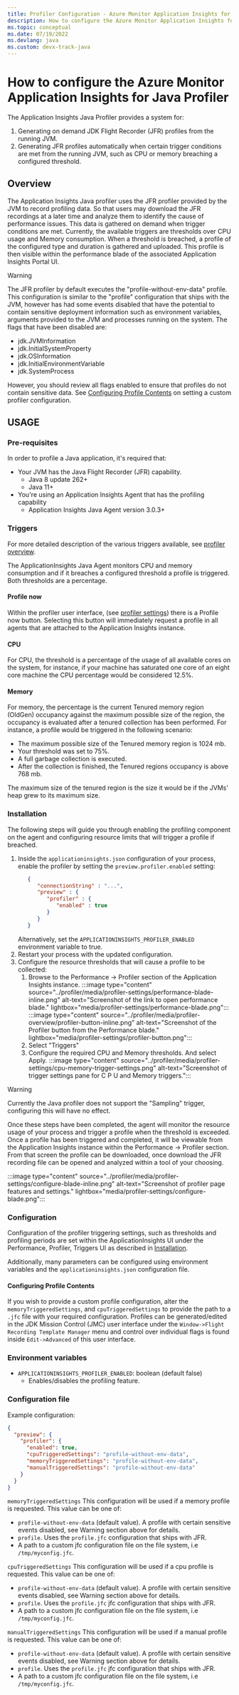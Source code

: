 ```yaml
---
title: Profiler Configuration - Azure Monitor Application Insights for Java
description: How to configure the Azure Monitor Application Insights for Java Profiler
ms.topic: conceptual
ms.date: 07/19/2022
ms.devlang: java
ms.custom: devx-track-java
---
```


# How to configure the Azure Monitor Application Insights for Java Profiler

The Application Insights Java Profiler provides a system for:

1. Generating on demand JDK Flight Recorder (JFR) profiles from the running JVM.
2. Generating JFR profiles automatically when certain trigger conditions are met from the running JVM, such as CPU or
   memory breaching a configured threshold.

## Overview

The Application Insights Java profiler uses the JFR profiler provided by the JVM to record profiling
data. So that users may download the JFR recordings at a later time and analyze them to identify
the cause of performance issues. This data is gathered on demand when trigger conditions are met.
Currently, the available triggers are thresholds over CPU usage and Memory consumption. When a
threshold is breached, a profile of the configured type and duration is gathered and uploaded. This
profile is then visible within the performance blade of the associated Application Insights Portal
UI.

> [!WARNING]
> The JFR profiler by default executes the "profile-without-env-data" profile. This configuration is
> similar to the "profile" configuration that ships with the JVM, however has had some events disabled
> that have the potential to contain sensitive deployment information such as environment variables,
> arguments provided to the JVM and processes running on the system. The flags that have been disabled
> are:
>
> - jdk.JVMInformation
> - jdk.InitialSystemProperty
> - jdk.OSInformation
> - jdk.InitialEnvironmentVariable
> - jdk.SystemProcess
>
> However, you should review all flags enabled to ensure that profiles do not contain sensitive data.
> See [Configuring Profile Contents](#configuring-profile-contents) on setting a custom profiler configuration.

## USAGE

### Pre-requisites

In order to profile a Java application, it's required that:

- Your JVM has the Java Flight Recorder (JFR) capability.
    - Java 8 update 262+
    - Java 11+
- You're using an Application Insights Agent that has the profiling capability
    - Application Insights Java Agent version 3.0.3+

### Triggers

For more detailed description of the various triggers available,
see [profiler overview](../profiler/profiler-overview.md).

The ApplicationInsights Java Agent
monitors CPU and memory consumption and if it breaches a configured threshold a profile is triggered.
Both thresholds are a percentage.

#### Profile now

Within the profiler user interface, (see [profiler settings](../profiler/profiler-settings.md)) there is a Profile now button. Selecting this button will immediately request a profile in all agents that are attached to the Application Insights instance.

#### CPU

For CPU, the threshold is a percentage of the usage of all available
cores on the system, for instance, if your machine has saturated one core of an eight core machine the CPU
percentage would be considered 12.5%.

#### Memory

For memory, the percentage is the current Tenured memory region (OldGen) occupancy
against the maximum possible size of the region, the occupancy is evaluated after a tenured collection has been
performed. For instance, a profile would be triggered in the following scenario:

- The maximum possible size of the Tenured memory region is 1024 mb.
- Your threshold was set to 75%.
- A full garbage collection is executed.
- After the collection is finished, the Tenured regions occupancy is above 768 mb.

The maximum size of the tenured region is the size it would be if the JVMs' heap grew to its maximum size.

### Installation

The following steps will guide you through enabling the profiling component on the agent and
configuring resource limits that will trigger a profile if breached.

1. Inside the `applicationinsights.json` configuration of your process, enable the profiler by
   setting the `preview.profiler.enabled` setting:
   ```json
      {
         "connectionString" : "...",
         "preview" : {
            "profiler" : {
               "enabled" : true
            }
         }
      }
   ```
   Alternatively, set the `APPLICATIONINSIGHTS_PROFILER_ENABLED` environment variable to true.
2. Restart your process with the updated configuration.
3. Configure the resource thresholds that will cause a profile to be collected:
    1. Browse to the Performance -> Profiler section of the Application Insights instance.
       :::image type="content" source="../profiler/media/profiler-settings/performance-blade-inline.png" alt-text="Screenshot of the link to open performance blade." lightbox="media/profiler-settings/performance-blade.png":::
       :::image type="content" source="../profiler/media/profiler-overview/profiler-button-inline.png" alt-text="Screenshot of the Profiler button from the Performance blade." lightbox="media/profiler-settings/profiler-button.png":::
    2. Select "Triggers"
    3. Configure the required CPU and Memory thresholds. And select Apply.
       :::image type="content" source="../profiler/media/profiler-settings/cpu-memory-trigger-settings.png" alt-text="Screenshot of trigger settings pane for C P U and Memory triggers.":::


> [!WARNING]
> Currently the Java profiler does not support the "Sampling" trigger, configuring this will have no effect.

Once these steps have been completed, the agent will monitor the resource usage of your process and
trigger a profile when the threshold is exceeded. Once a profile has been triggered and completed, it will be
viewable from the
Application Insights instance within the Performance -> Profiler section. From that screen the
profile can be downloaded, once download the JFR recording file can be opened and analyzed within a
tool of your choosing.

:::image type="content" source="../profiler/media/profiler-settings/configure-blade-inline.png" alt-text="Screenshot of profiler page features and settings." lightbox="media/profiler-settings/configure-blade.png":::


### Configuration

Configuration of the profiler triggering settings, such as thresholds and profiling periods are set
within the ApplicationInsights UI under the Performance, Profiler, Triggers UI as
described in [Installation](#installation).

Additionally, many parameters can be configured using environment variables and the
`applicationinsights.json` configuration file.

#### Configuring Profile Contents

If you wish to provide a custom profile configuration, alter the `memoryTriggeredSettings`,
and `cpuTriggeredSettings` to provide the path to a `.jfc` file with your required configuration.
Profiles can be generated/edited in the JDK Mission Control (JMC) user
interface under the `Window->Flight Recording Template Manager` menu and control over individual
flags is found inside `Edit->Advanced` of this user interface.

### Environment variables

- `APPLICATIONINSIGHTS_PROFILER_ENABLED`: boolean (default false)
    - Enables/disables the profiling feature.

### Configuration file

Example configuration:

```json
{
  "preview": {
    "profiler": {
      "enabled": true,
      "cpuTriggeredSettings": "profile-without-env-data",
      "memoryTriggeredSettings": "profile-without-env-data",
      "manualTriggeredSettings": "profile-without-env-data"
    }
  }
}

```

`memoryTriggeredSettings` This configuration will be used if a memory profile is
requested. This value can be one of:

- `profile-without-env-data` (default value). A profile with certain sensitive events disabled, see
  Warning section above for details.
- `profile`. Uses the `profile.jfc` configuration that ships with JFR.
- A path to a custom jfc configuration file on the file system, i.e `/tmp/myconfig.jfc`.

`cpuTriggeredSettings` This configuration will be used if a cpu profile is requested.
This value can be one of:

- `profile-without-env-data` (default value). A profile with certain sensitive events disabled, see
  Warning section above for details.
- `profile`. Uses the `profile.jfc` jfc configuration that ships with JFR.
- A path to a custom jfc configuration file on the file system, i.e `/tmp/myconfig.jfc`.

`manualTriggeredSettings` This configuration will be used if a manual profile is requested.
This value can be one of:

- `profile-without-env-data` (default value). A profile with certain sensitive events disabled, see
  Warning section above for details.
- `profile`. Uses the `profile.jfc` jfc configuration that ships with JFR.
- A path to a custom jfc configuration file on the file system, i.e `/tmp/myconfig.jfc`.

